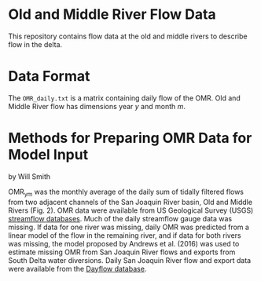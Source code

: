 # Old and Middle River Flow Data
This repository contains flow data at the old and middle rivers to describe flow in the delta. 

# Data Format 
The `OMR_daily.txt` is a matrix containing daily flow of the OMR.  Old and Middle River flow has dimensions year _y_ and month _m_. 

# Methods for Preparing OMR Data for Model Input
by Will Smith 

OMR<sub>ym</sub> was the monthly average of the daily sum of tidally filtered flows from two adjacent channels 
of the San Joaquin River basin, Old and Middle Rivers (Fig. 2). OMR data were available from US Geological Survey 
(USGS) [streamflow databases](https://waterdata.usgs.gov). Much of the daily streamflow gauge data was missing. 
If data for one river was missing, daily OMR was predicted from a linear model of the flow in the remaining river, 
and if data for both rivers was missing, the model proposed by Andrews et al. (2016) was used to estimate missing 
OMR from San Joaquin River flows and exports from South Delta water diversions. Daily San Joaquin River flow and 
export data were available from the [Dayflow database](https://data.cnra.ca.gov/dataset/dayflow).
